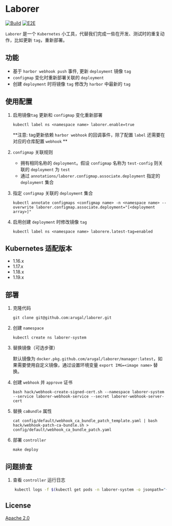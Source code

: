 Laborer
===========

[![Build](https://github.com/arugal/laborer/workflows/Test/badge.svg?branch=master)](https://github.com/arugal/laborer/actions?query=workflow%3ATest+branch%3Amaster+event%3Apush)
[![E2E](https://github.com/arugal/laborer/workflows/E2E/badge.svg?branch=master)](https://github.com/arugal/laborer/actions?query=workflow%3AE2E+branch%3Amaster+event%3Apush)

`Laborer` 是一个 `Kubernetes` 小工具，代替我们完成一些在开发、测试时的重复动作，比如更新 `tag`，重新部署。

## 功能

+ 基于 `harbor webhook push` 事件, 更新 `deployment` 镜像 `tag`
+ `configmap` 变化时重新部署关联的 `deployment`
+ 创建 `deployment` 时将镜像 `tag` 修改为 `harbor` 中最新的 `tag`


## 使用配置

1. 启用镜像`tag` 更新和 `configmap` 变化重新部署

    `kubectl label ns <namespace name> laborer.enable=true`

     **注意: tag更新依赖 `harbor webhook` 的回调事件，除了配置 `label` 还需要在对应的仓库配置 `webhook` **
     
2. `configmap` 关联规则

    + 拥有相同名称的 `deployment`。假设 `configmap` 名称为 `test-config` 则关联的 `deployment` 为 `test`
    + 通过 `annotations/laborer.configmap.associate.deployment` 指定的 `deployment` 集合

3. 指定 `configmap` 关联的 `deployment` 集合

    `kubectl annotate configmaps <configmap name> -n <namespace name> --overwrite laborer.configmap.associate.deployment="[<deployment array>]"`

4. 启用创建 `deployment` 时修改镜像 `tag`

    `kubectl label ns <namespace name> laborere.latest-tag=enabled`

## Kubernetes 适配版本

+ 1.16.x
+ 1.17.x
+ 1.18.x
+ 1.19.x

## 部署

1. 克隆代码

    `git clone git@github.com:arugal/laborer.git`

2. 创建 `namespace`
    
    `kubectl create ns laborer-system`
    
3. 替换镜像（可选步骤） 

    默认镜像为 `docker.pkg.github.com/arugal/laborer/manager:latest`，如果需要使用自定义镜像，通过设置环境变量 `export IMG=<image name>` 替换。

4. 创建 `webhook` 并 `approve` 证书

    `bash hack/webhook-create-signed-cert.sh --namespace laborer-system --service laborer-webhook-service --secret laborer-webhook-server-cert`

5. 替换 `caBundle` 属性

    `cat config/default/webhook_ca_bundle_patch_template.yaml | bash hack/webhook-patch-ca-bundle.sh > config/default/webhook_ca_bundle_patch.yaml`

6. 部署 `controller`

    `make deploy`

## 问题排查

1. 查看 `controller` 运行日志

```bash
    kubectl logs -f $(kubectl get pods -n laborer-system -o jsonpath="{.items[0].metadata.name}") -n laborer-system 
```

## License

[Apache 2.0](LICENSE)
